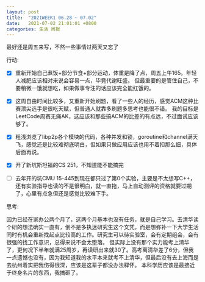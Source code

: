 ```yaml
---
layout: post
title:  "2021WEEK1 06.28 ~ 07.02"
date:   2021-07-02 21:01:01 +0800
categories: 生活 周报
---
```


最好还是周五来写，不然一些事情过两天又忘了

行动:

- [x] 重新开始自己煮饭+部分节食+部分运动，体重是降了点，周五上午165。年轻人减肥应该相对来说会容易一点，毕竟代谢旺盛。
但最重要的是管住自己，不要稍微一饿就想吃，如果做事专注的话应该完全能扛饿的。

- [x] 这周自由时间比较多，又重新开始刷题，看了一些人的经历，感觉ACM这种比赛顶尖选手是很吃天赋，但普通人就靠多刷题多思考也能很不错。
我的目标是LeetCode周赛无痛AK，这应该和那些搞ACM的比差的有点远，不过面试应该够了。
  
- [x] 粗浅浏览了libp2p各个模块的代码，各种并发和锁，goroutine和channel满天飞，感觉还是比较难彻底明白，但如果只做应用应该也用不着扣那么细，具体后面再说。

- [x] 开了新坑斯坦福的CS 251，不知道能不能搞完

- [ ] 去年开的坑CMU 15-445到现在都只过了第0个实验，主要是不太想写C++，还有实验指导也读的不是很明白，就一直拖，马上自动测评的资格就要过期了，心里有点急但还是感觉比较难下手。

思考:

因为已经在家办公两个月了，这两个月基本也没有任务，就是自己学习。去清华读个研的想法确实一直有，倒不是多执迷研究生这个文凭，而是想弥补一下大学生活同时有机会重新找起点比较高的工作。研究生可以待实验室，会有定期组会，会有很强的找工作意识，总得来说不会太堕落。
但实际上没有那个实力能考上清华了，更何况下半年就满25周岁，再读研出来就30了。高考离清华差了6分，但我一点遗憾也没有，因为我知道我的水平本来就考不上清华，但最后没有去上海而是去杭州着实把我伤得很深，应该是这辈子都没办法释怀。
本科学历应该是最接近于终身名片的东西，我搞砸了。